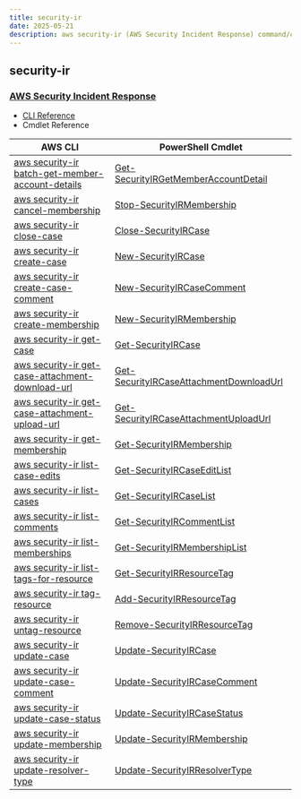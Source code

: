 ```yaml
---
title: security-ir
date: 2025-05-21
description: aws security-ir (AWS Security Incident Response) command/cmdlet list.
---
```


## security-ir

### [AWS Security Incident Response](https://aws.amazon.com/solutions/cloud-foundations/capabilities/security-incident-response/)

* [CLI Reference](https://awscli.amazonaws.com/v2/documentation/api/latest/reference/security-ir/index.html)
* Cmdlet Reference

|AWS CLI|PowerShell Cmdlet|
|----|----|
|[aws security-ir batch-get-member-account-details](https://awscli.amazonaws.com/v2/documentation/api/latest/reference/security-ir/batch-get-member-account-details.html)|[Get-SecurityIRGetMemberAccountDetail](https://docs.aws.amazon.com/powershell/latest/reference/items/Get-SecurityIRGetMemberAccountDetail.html)|
|[aws security-ir cancel-membership](https://awscli.amazonaws.com/v2/documentation/api/latest/reference/security-ir/cancel-membership.html)|[Stop-SecurityIRMembership](https://docs.aws.amazon.com/powershell/latest/reference/items/Stop-SecurityIRMembership.html)|
|[aws security-ir close-case](https://awscli.amazonaws.com/v2/documentation/api/latest/reference/security-ir/close-case.html)|[Close-SecurityIRCase](https://docs.aws.amazon.com/powershell/latest/reference/items/Close-SecurityIRCase.html)|
|[aws security-ir create-case](https://awscli.amazonaws.com/v2/documentation/api/latest/reference/security-ir/create-case.html)|[New-SecurityIRCase](https://docs.aws.amazon.com/powershell/latest/reference/items/New-SecurityIRCase.html)|
|[aws security-ir create-case-comment](https://awscli.amazonaws.com/v2/documentation/api/latest/reference/security-ir/create-case-comment.html)|[New-SecurityIRCaseComment](https://docs.aws.amazon.com/powershell/latest/reference/items/New-SecurityIRCaseComment.html)|
|[aws security-ir create-membership](https://awscli.amazonaws.com/v2/documentation/api/latest/reference/security-ir/create-membership.html)|[New-SecurityIRMembership](https://docs.aws.amazon.com/powershell/latest/reference/items/New-SecurityIRMembership.html)|
|[aws security-ir get-case](https://awscli.amazonaws.com/v2/documentation/api/latest/reference/security-ir/get-case.html)|[Get-SecurityIRCase](https://docs.aws.amazon.com/powershell/latest/reference/items/Get-SecurityIRCase.html)|
|[aws security-ir get-case-attachment-download-url](https://awscli.amazonaws.com/v2/documentation/api/latest/reference/security-ir/get-case-attachment-download-url.html)|[Get-SecurityIRCaseAttachmentDownloadUrl](https://docs.aws.amazon.com/powershell/latest/reference/items/Get-SecurityIRCaseAttachmentDownloadUrl.html)|
|[aws security-ir get-case-attachment-upload-url](https://awscli.amazonaws.com/v2/documentation/api/latest/reference/security-ir/get-case-attachment-upload-url.html)|[Get-SecurityIRCaseAttachmentUploadUrl](https://docs.aws.amazon.com/powershell/latest/reference/items/Get-SecurityIRCaseAttachmentUploadUrl.html)|
|[aws security-ir get-membership](https://awscli.amazonaws.com/v2/documentation/api/latest/reference/security-ir/get-membership.html)|[Get-SecurityIRMembership](https://docs.aws.amazon.com/powershell/latest/reference/items/Get-SecurityIRMembership.html)|
|[aws security-ir list-case-edits](https://awscli.amazonaws.com/v2/documentation/api/latest/reference/security-ir/list-case-edits.html)|[Get-SecurityIRCaseEditList](https://docs.aws.amazon.com/powershell/latest/reference/items/Get-SecurityIRCaseEditList.html)|
|[aws security-ir list-cases](https://awscli.amazonaws.com/v2/documentation/api/latest/reference/security-ir/list-cases.html)|[Get-SecurityIRCaseList](https://docs.aws.amazon.com/powershell/latest/reference/items/Get-SecurityIRCaseList.html)|
|[aws security-ir list-comments](https://awscli.amazonaws.com/v2/documentation/api/latest/reference/security-ir/list-comments.html)|[Get-SecurityIRCommentList](https://docs.aws.amazon.com/powershell/latest/reference/items/Get-SecurityIRCommentList.html)|
|[aws security-ir list-memberships](https://awscli.amazonaws.com/v2/documentation/api/latest/reference/security-ir/list-memberships.html)|[Get-SecurityIRMembershipList](https://docs.aws.amazon.com/powershell/latest/reference/items/Get-SecurityIRMembershipList.html)|
|[aws security-ir list-tags-for-resource](https://awscli.amazonaws.com/v2/documentation/api/latest/reference/security-ir/list-tags-for-resource.html)|[Get-SecurityIRResourceTag](https://docs.aws.amazon.com/powershell/latest/reference/items/Get-SecurityIRResourceTag.html)|
|[aws security-ir tag-resource](https://awscli.amazonaws.com/v2/documentation/api/latest/reference/security-ir/tag-resource.html)|[Add-SecurityIRResourceTag](https://docs.aws.amazon.com/powershell/latest/reference/items/Add-SecurityIRResourceTag.html)|
|[aws security-ir untag-resource](https://awscli.amazonaws.com/v2/documentation/api/latest/reference/security-ir/untag-resource.html)|[Remove-SecurityIRResourceTag](https://docs.aws.amazon.com/powershell/latest/reference/items/Remove-SecurityIRResourceTag.html)|
|[aws security-ir update-case](https://awscli.amazonaws.com/v2/documentation/api/latest/reference/security-ir/update-case.html)|[Update-SecurityIRCase](https://docs.aws.amazon.com/powershell/latest/reference/items/Update-SecurityIRCase.html)|
|[aws security-ir update-case-comment](https://awscli.amazonaws.com/v2/documentation/api/latest/reference/security-ir/update-case-comment.html)|[Update-SecurityIRCaseComment](https://docs.aws.amazon.com/powershell/latest/reference/items/Update-SecurityIRCaseComment.html)|
|[aws security-ir update-case-status](https://awscli.amazonaws.com/v2/documentation/api/latest/reference/security-ir/update-case-status.html)|[Update-SecurityIRCaseStatus](https://docs.aws.amazon.com/powershell/latest/reference/items/Update-SecurityIRCaseStatus.html)|
|[aws security-ir update-membership](https://awscli.amazonaws.com/v2/documentation/api/latest/reference/security-ir/update-membership.html)|[Update-SecurityIRMembership](https://docs.aws.amazon.com/powershell/latest/reference/items/Update-SecurityIRMembership.html)|
|[aws security-ir update-resolver-type](https://awscli.amazonaws.com/v2/documentation/api/latest/reference/security-ir/update-resolver-type.html)|[Update-SecurityIRResolverType](https://docs.aws.amazon.com/powershell/latest/reference/items/Update-SecurityIRResolverType.html)|

